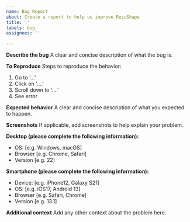 ```yaml
---
name: Bug Report
about: Create a report to help us improve ResuShape
title: ''
labels: bug
assignees: ''

---
```


**Describe the bug**
A clear and concise description of what the bug is.

**To Reproduce**
Steps to reproduce the behavior:
1. Go to '...'
2. Click on '....'
3. Scroll down to '....'
4. See error

**Expected behavior**
A clear and concise description of what you expected to happen.

**Screenshots**
If applicable, add screenshots to help explain your problem.

**Desktop (please complete the following information):**
 - OS: [e.g. Windows, macOS]
 - Browser [e.g. Chrome, Safari]
 - Version [e.g. 22]

**Smartphone (please complete the following information):**
 - Device: [e.g. iPhone12, Galaxy S21]
 - OS: [e.g. iOS17, Android 13]
 - Browser [e.g. Safari, Chrome]
 - Version [e.g. 13.1]

**Additional context**
Add any other context about the problem here.